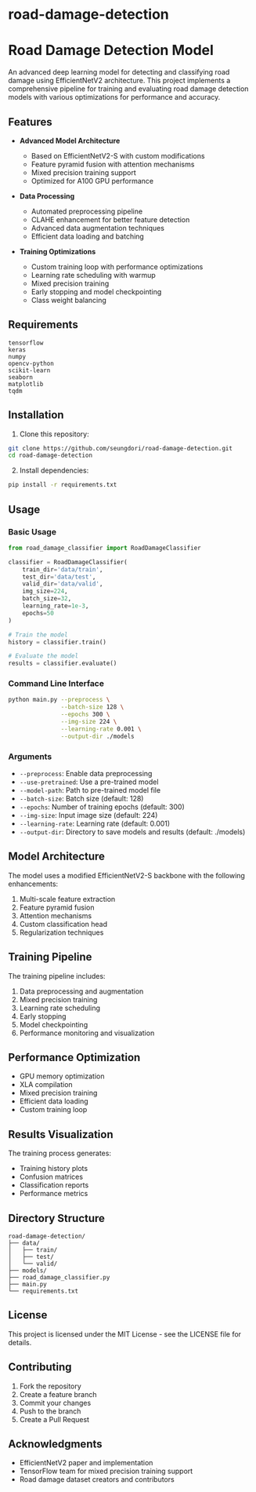 # road-damage-detection
# Road Damage Detection Model

An advanced deep learning model for detecting and classifying road damage using EfficientNetV2 architecture. This project implements a comprehensive pipeline for training and evaluating road damage detection models with various optimizations for performance and accuracy.

## Features

- **Advanced Model Architecture**
  - Based on EfficientNetV2-S with custom modifications
  - Feature pyramid fusion with attention mechanisms
  - Mixed precision training support
  - Optimized for A100 GPU performance

- **Data Processing**
  - Automated preprocessing pipeline
  - CLAHE enhancement for better feature detection
  - Advanced data augmentation techniques
  - Efficient data loading and batching

- **Training Optimizations**
  - Custom training loop with performance optimizations
  - Learning rate scheduling with warmup
  - Mixed precision training
  - Early stopping and model checkpointing
  - Class weight balancing

## Requirements

```
tensorflow
keras
numpy
opencv-python
scikit-learn
seaborn
matplotlib
tqdm
```

## Installation

1. Clone this repository: 
```bash
git clone https://github.com/seungdori/road-damage-detection.git
cd road-damage-detection
```

2. Install dependencies:
```bash
pip install -r requirements.txt
```

## Usage

### Basic Usage

```python
from road_damage_classifier import RoadDamageClassifier

classifier = RoadDamageClassifier(
    train_dir='data/train',
    test_dir='data/test',
    valid_dir='data/valid',
    img_size=224,
    batch_size=32,
    learning_rate=1e-3,
    epochs=50
)

# Train the model
history = classifier.train()

# Evaluate the model
results = classifier.evaluate()
```

### Command Line Interface

```bash
python main.py --preprocess \
               --batch-size 128 \
               --epochs 300 \
               --img-size 224 \
               --learning-rate 0.001 \
               --output-dir ./models
```

### Arguments

- `--preprocess`: Enable data preprocessing
- `--use-pretrained`: Use a pre-trained model
- `--model-path`: Path to pre-trained model file
- `--batch-size`: Batch size (default: 128)
- `--epochs`: Number of training epochs (default: 300)
- `--img-size`: Input image size (default: 224)
- `--learning-rate`: Learning rate (default: 0.001)
- `--output-dir`: Directory to save models and results (default: ./models)

## Model Architecture

The model uses a modified EfficientNetV2-S backbone with the following enhancements:

1. Multi-scale feature extraction
2. Feature pyramid fusion
3. Attention mechanisms
4. Custom classification head
5. Regularization techniques

## Training Pipeline

The training pipeline includes:

1. Data preprocessing and augmentation
2. Mixed precision training
3. Learning rate scheduling
4. Early stopping
5. Model checkpointing
6. Performance monitoring and visualization

## Performance Optimization

- GPU memory optimization
- XLA compilation
- Mixed precision training
- Efficient data loading
- Custom training loop

## Results Visualization

The training process generates:
- Training history plots
- Confusion matrices
- Classification reports
- Performance metrics

## Directory Structure

```
road-damage-detection/
├── data/
│   ├── train/
│   ├── test/
│   └── valid/
├── models/
├── road_damage_classifier.py
├── main.py
└── requirements.txt
```

## License

This project is licensed under the MIT License - see the LICENSE file for details.

## Contributing

1. Fork the repository
2. Create a feature branch
3. Commit your changes
4. Push to the branch
5. Create a Pull Request

## Acknowledgments

- EfficientNetV2 paper and implementation
- TensorFlow team for mixed precision training support
- Road damage dataset creators and contributors
